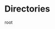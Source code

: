 # Directories

<script setup>
    import Folders from "../components/Folders.vue";

    const items = [
        {
            "img": "https://github.com/user-attachments/assets/c8216515-52bd-4460-9aa6-741fea290799",
            "title": ".gitlab/",
            "link": null
        },
        {
            "img": "https://github.com/user-attachments/assets/af6489c2-2840-4dbc-ac20-728e3fb4eca5",
            "title": ".husky/",
            "link": "husky"
        },
        {
            "img": "https://github.com/user-attachments/assets/b0c5646c-98bd-4bfa-80f4-853bc299b6e0",
            "title": ".vscode/",
            "link": null
        },
        {
            "img": "https://github.com/user-attachments/assets/6818b5c9-bf0b-4a9c-a517-cea266b5b652",
            "title": "env/",
            "link": "env"
        },
        {
            "img": "https://github.com/user-attachments/assets/baa20c8a-ffc3-4954-bb66-2dba1e51b5a6",
            "title": "node_modules/",
            "link": null
        },
        {
            "img": "https://github.com/user-attachments/assets/aefcf5a4-0869-45b8-bfc7-61b749344d24",
            "title": "packages/",
            "link": "packages"
        },
        {
            "img": "https://github.com/user-attachments/assets/848036ca-0709-4877-b8bd-1ec7578b1a51",
            "title": "public/",
            "link": null
        },
        {
            "img": "https://github.com/user-attachments/assets/126d7e9b-3e11-4486-86aa-912027d306e8",
            "title": "src/",
            "link": "src",
            folders: [
                {
                    "img": "https://github.com/user-attachments/assets/4ddc495d-fb72-486f-b16d-befb26043637",
                    "title": "assets",
                    "link": "#assets"
                },
                {
                    "img": "https://github.com/user-attachments/assets/61f8746f-479c-44fe-ae76-7f79689bc863",
                    "title": "bridges",
                    "link": "#bridges"
                },
                {
                    "img": "https://github.com/user-attachments/assets/fb0ac7f8-e2c6-4b2e-b3b4-158c3e88ed59",
                    "title": "clients",
                    "link": "#clients"
                },
                {
                    "img": "https://github.com/user-attachments/assets/3c1171bf-ebc4-4c01-9112-cef698e7c093",
                    "title": "components",
                    "link": "#components"
                },
                {
                    "img": "https://github.com/user-attachments/assets/61f8746f-479c-44fe-ae76-7f79689bc863",
                    "title": "composables",
                    "link": "#composables"
                },
                {
                    "img": "https://github.com/user-attachments/assets/e34fad94-e848-44f8-a0e2-bcb7560e7664",
                    "title": "constants",
                    "link": "#constants"
                },
                {
                    "img": "https://github.com/user-attachments/assets/61f8746f-479c-44fe-ae76-7f79689bc863",
                    "title": "directives",
                    "link": "#directives"
                },
                {
                    "img": "https://github.com/user-attachments/assets/61f8746f-479c-44fe-ae76-7f79689bc863",
                    "title": "entities",
                    "link": "#entities"
                },
                {
                    "img": "https://github.com/user-attachments/assets/bc103c2f-45c6-44d5-be20-abb328fdf3fc",
                    "title": "helpers",
                    "link": "#helpers"
                },
                {
                    "img": "https://github.com/user-attachments/assets/98a227ff-d3a8-4d7e-99db-5455c12bc7e9",
                    "title": "interfaces",
                    "link": "#interfaces"
                },
                {
                    "img": "https://github.com/user-attachments/assets/4fa69775-3571-437b-9ae7-687e41c96b02",
                    "title": "layouts",
                    "link": "#layouts"
                },
                {
                    "img": "https://github.com/user-attachments/assets/d5747e81-f119-4e5f-a7a7-89712b0e3da7",
                    "title": "libs",
                    "link": "#libs"
                },
                {
                    "img": "https://github.com/user-attachments/assets/61f8746f-479c-44fe-ae76-7f79689bc863",
                    "title": "mappers",
                    "link": "#mappers"
                },
                {
                    "img": "https://github.com/user-attachments/assets/859d0af7-f109-4758-a6d4-d2e644b26cb2",
                    "title": "plugins",
                    "link": "#plugins"
                },
                {
                    "img": "https://github.com/user-attachments/assets/61f8746f-479c-44fe-ae76-7f79689bc863",
                    "title": "repositories",
                    "link": "#repositories"
                },
                {
                    "img": "https://github.com/user-attachments/assets/b1b9b6af-cb11-4d27-adef-b8d7aa657871",
                    "title": "router",
                    "link": "#router"
                },
                {
                    "img": "https://github.com/user-attachments/assets/29da70d3-9a77-4ffc-82ae-2bfa688e899c",
                    "title": "schemas",
                    "link": "#schemas"
                },
                {
                    "img": "https://github.com/user-attachments/assets/5d4fd89e-6b05-4f24-8009-1bc39b1c4923",
                    "title": "services",
                    "link": "#services"
                },
                {
                    "img": "https://github.com/user-attachments/assets/61f8746f-479c-44fe-ae76-7f79689bc863",
                    "title": "stores",
                    "link": "#stores"
                },
                {
                    "img": "https://github.com/user-attachments/assets/f3163c07-5aae-4444-8d84-1a056a10a818",
                    "title": "utils",
                    "link": "#utils"
                },
                {
                    "img": "https://github.com/user-attachments/assets/f6efefe5-bcf5-444a-acb6-789ab0540a52",
                    "title": "views",
                    "link": "#views"
                },
                {
                    "img": "https://github.com/user-attachments/assets/d9012bbe-7a34-4f5d-b3ed-419d7a33c6e7",
                    "title": "App.vue",
                    "link": null
                },
                {
                    "img": "https://github.com/user-attachments/assets/79005a9f-8fc4-45b5-9399-2dff45659b81",
                    "title": "main.js",
                    "link": null
                },
            ]
        },
        {
            "img": "https://github.com/user-attachments/assets/974d096c-292f-419a-bc79-c3bd2f5c465c",
            "title": ".eslintrc-auto-import.json",
            "link": null
        },
        {
            "img": "https://github.com/user-attachments/assets/c3aad385-41df-46ee-9d3f-e9a4d9855b5a",
            "title": ".gitignore",
            "link": null
        },
        {
            "img": "https://github.com/user-attachments/assets/fbdb0684-c8f7-4904-9f4b-bfa708b6796b",
            "title": ".prettierrc.json",
            "link": null
        },
        {
            "img": "https://github.com/user-attachments/assets/d9462012-bb2b-47be-93d3-ac38287eb0e5",
            "title": "commitlint.config.js",
            "link": "#commitlint"
        },
        {
            "img": "https://github.com/user-attachments/assets/c76a4932-9a46-46fd-9969-9ab23f7fe1bb",
            "title": "components.d.ts",
            "link": null
        },
        {
            "img": "https://github.com/user-attachments/assets/4161c0ff-f9f6-4e15-a093-c6f06ed9ee9e",
            "title": "eslint.config.mjs",
            "link": null
        },
        {
            "img": "https://github.com/user-attachments/assets/f5680e4c-5825-42b8-af78-27c66679a107",
            "title": "index",
            "link": null
        },
        {
            "img": "https://github.com/user-attachments/assets/4bb53694-27a4-4e67-bacc-d82271de4d6d",
            "title": "jsconfig.json",
            "link": null
        },
        {
            "img": "https://github.com/user-attachments/assets/4728e1e1-f7b9-436e-8da8-144b9ccc6b74",
            "title": "package.json",
            "link": null
        },
        {
            "img": "https://github.com/user-attachments/assets/e476921a-4838-43d7-99f4-721bb187d672",
            "title": "README.md",
            "link": null
        },
        {
            "img": "https://github.com/user-attachments/assets/b1690ee9-5946-4e2f-b037-69f4aad05363",
            "title": "vite.config.js",
            "link": null
        },
        {
            "img": "https://github.com/user-attachments/assets/01d42464-740a-42f6-ab89-5e5134fbf8b6",
            "title": "vitest.config.js",
            "link": null
        },
        {
            "img": "https://github.com/user-attachments/assets/61713452-cfb1-4e01-bf1f-fc01fc16d9a0",
            "title": "yarn.lock",
            "link": null
        }
    ]
</script>

<folders :items="items">
    root
</folders>